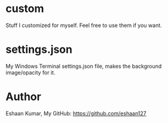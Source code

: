 # custom
Stuff I customized for myself. Feel free to use them if you want.

# settings.json
My Windows Terminal settings.json file, makes the background image/opacity for it.

# Author
Eshaan Kumar,
My GitHub: https://github.com/eshaan127
